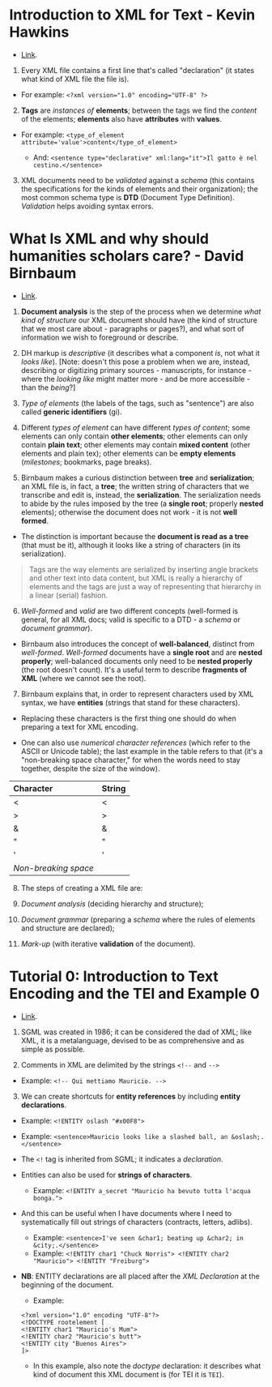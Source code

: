 # Introduction to XML for Text - Kevin Hawkins

- [Link](http://ultraslavonic.info/intro-to-xml/).

1. Every XML file contains a first line that's called "declaration" (it states what kind of XML file the file is).

- For example: `<?xml version="1.0" encoding="UTF-8" ?>`

2. __Tags__ are _instances of_ __elements__; between the tags we find the _content_ of the elements; __elements__ also have __attributes__ with __values__.

- For example: `<type_of_element attribute='value'>content</type_of_element>`

  - And: `<sentence type="declarative" xml:lang="it">Il gatto è nel cestino.</sentence>`

3. XML documents need to be _validated_ against a _schema_ (this contains the specifications for the kinds of elements and their organization); the most common schema type is __DTD__ (Document Type Definition). _Validation_ helps avoiding syntax errors.

# What Is XML and why should humanities scholars care? - David Birnbaum

- [Link](http://dh.obdurodon.org/what-is-xml.xhtml).

1. __Document analysis__ is the step of the process when we determine _what kind of structure_ our XML document should have (the kind of structure that we most care about - paragraphs or pages?), and what sort of information we wish to foreground or describe.

2. DH markup is _descriptive_ (it describes what a component _is_, not what it _looks like_). [Note: doesn't this pose a problem when we are, instead, describing or digitizing primary sources - manuscripts, for instance - where the _looking like_ might matter more - and be more accessible - than the _being_?]

3. _Type of elements_ (the labels of the tags, such as "sentence") are also called __generic identifiers__ (gi).

4. Different _types of element_ can have different _types of content_; some elements can only contain __other elements__; other elements can only contain __plain text__; other elements may contain __mixed content__ (other elements and plain tex); other elements can be __empty elements__ (_milestones_; bookmarks, page breaks).

5. Birnbaum makes a curious distinction between __tree__ and __serialization__; an XML file is, in fact, a __tree__; the written string of characters that we transcribe and edit is, instead, the __serialization__. The serialization needs to abide by the rules imposed by the tree (a __single root__; properly __nested__ elements); otherwise the document does not work - it is not __well formed__.

  - The distinction is important because the __document is read as a tree__ (that must be it), although it looks like a string of characters (in its serialization).

  > Tags are the way elements are serialized by inserting angle brackets and other text into data content, but XML is really a hierarchy of elements and the tags are just a way of representing that hierarchy in a linear (serial) fashion.

6. _Well-formed_ and _valid_ are two different concepts (well-formed is general, for all XML docs; valid is specific to a DTD - a _schema_ or _document grammar_).

  - Birnbaum also introduces the concept of __well-balanced__, distinct from _well-formed_. _Well-formed_ documents have a __single root__ and are __nested properly__; well-balanced documents only need to be __nested properly__ (the root doesn't count). It's a useful term to describe __fragments of XML__ (where we cannot see the root).

7. Birnbaum explains that, in order to represent characters used by XML syntax, we have __entities__ (strings that stand for these characters).

  - Replacing these characters is the first thing one should do when preparing a text for XML encoding.

  - One can also use _numerical character references_ (which refer to the ASCII or Unicode table); the last example in the table refers to that (it's a "non-breaking space character," for when the words need to stay together, despite the size of the window).

|Character|String|
|:---|:---|
|<|&lt;|
|>|&gt;|
|&|&amp;|
|"|&quot;|
|'|&apos;|
|_Non-breaking space_|&#xa0;|

8. The steps of creating a XML file are:

  1. _Document analysis_ (deciding hierarchy and structure);
  2. _Document grammar_ (preparing a _schema_ where the rules of elements and structure are declared);
  3. _Mark-up_ (with iterative __validation__ of the document).

# Tutorial 0: Introduction to Text Encoding and the TEI and Example 0

- [Link](www.teibyexample.org).

1. SGML was created in 1986; it can be considered the dad of XML; like XML, it is a metalanguage, devised to be as comprehensive and as simple as possible.

2. Comments in XML are delimited by the strings `<!--` and `-->`

  - Example: `<!-- Qui mettiamo Mauricio. -->`

3. We can create shortcuts for __entity references__ by including __entity declarations__.

  - Example: `<!ENTITY oslash "#x00F8">`
  - Example: `<sentence>Mauricio looks like a slashed ball, an &oslash;.</sentence>`

  - The `<!` tag is inherited from SGML; it indicates a _declaration_.

  - Entities can also be used for __strings of characters__.

    - Example: `<!ENTITY a_secret "Mauricio ha bevuto tutta l'acqua bonga.">`

  - And this can be useful when I have documents where I need to systematically fill out strings of characters (contracts, letters, adlibs).

    - Example: `<sentence>I've seen &char1; beating up &char2; in &city;.</sentence>`
    - Example: `<!ENTITY char1 "Chuck Norris"> <!ENTITY char2 "Mauricio"> <!ENTITY "Freiburg">`

  - __NB__: ENTITY declarations are all placed after the _XML Declaration_ at the beginning of the document.

    - Example:

    ```
    <?xml version="1.0" encoding "UTF-8"?>
    <!DOCTYPE rootelement [
    <!ENTITY char1 "Mauricio's Mum">
    <!ENTITY char2 "Mauricio's butt">
    <!ENTITY city "Buenos Aires">
    ]>
    ```

    - In this example, also note the _doctype_ declaration: it describes what kind of document this XML document is (for TEI it is `TEI`).
